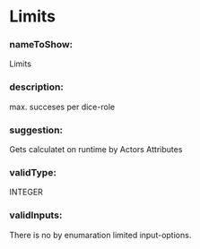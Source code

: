 

# Limits



  


### nameToShow:
  
Limits  


### description:
  
max. succeses per dice-role  


### suggestion:
  
Gets calculatet on runtime by Actors Attributes  


### validType:
  
INTEGER  


### validInputs:
  
There is no by enumaration limited input-options.

